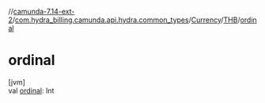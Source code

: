 //[camunda-7.14-ext-2](../../../../index.md)/[com.hydra_billing.camunda.api.hydra.common_types](../../index.md)/[Currency](../index.md)/[THB](index.md)/[ordinal](ordinal.md)

# ordinal

[jvm]\
val [ordinal](ordinal.md): Int
